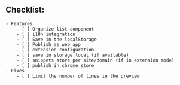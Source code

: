 ## Checklist:
    - Features
        - [ ] Organize list component
        - [ ] i18n integration
        - [ ] Save in the localStorage
        - [ ] Publish as web app
        - [ ] extension configuration
        - [ ] save in storage.local (if available)
        - [ ] snippets store per site/domain (if in extension mode)
        - [ ] publish in chrome store
    - Fixes
        - [ ] Limit the number of lines in the preview 